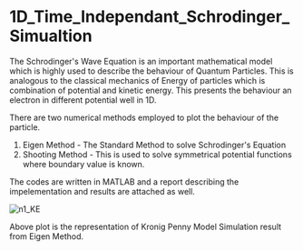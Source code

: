 # 1D_Time_Independant_Schrodinger_Simualtion

The Schrodinger's Wave Equation is an important mathematical model which is highly used to describe the behaviour of Quantum Particles. This is analogous to the classical
mechanics of Energy of particles which is combination of potential and kinetic energy. This presents the behaviour an electron in different potential well in 1D. 

There are two numerical methods employed to plot the behaviour of the particle.
1. Eigen Method - The Standard Method to solve Schrodinger's Equation 
2. Shooting Method - This is used to solve symmetrical potential functions where boundary value is known. 

The codes are written in MATLAB and a report describing the impelementation and results are attached as well. 


![n1_KE](https://user-images.githubusercontent.com/37256537/120151409-d8a33180-c209-11eb-98ca-74014483e3e4.jpg)

Above plot is the representation of Kronig Penny Model Simulation result from Eigen Method. 
